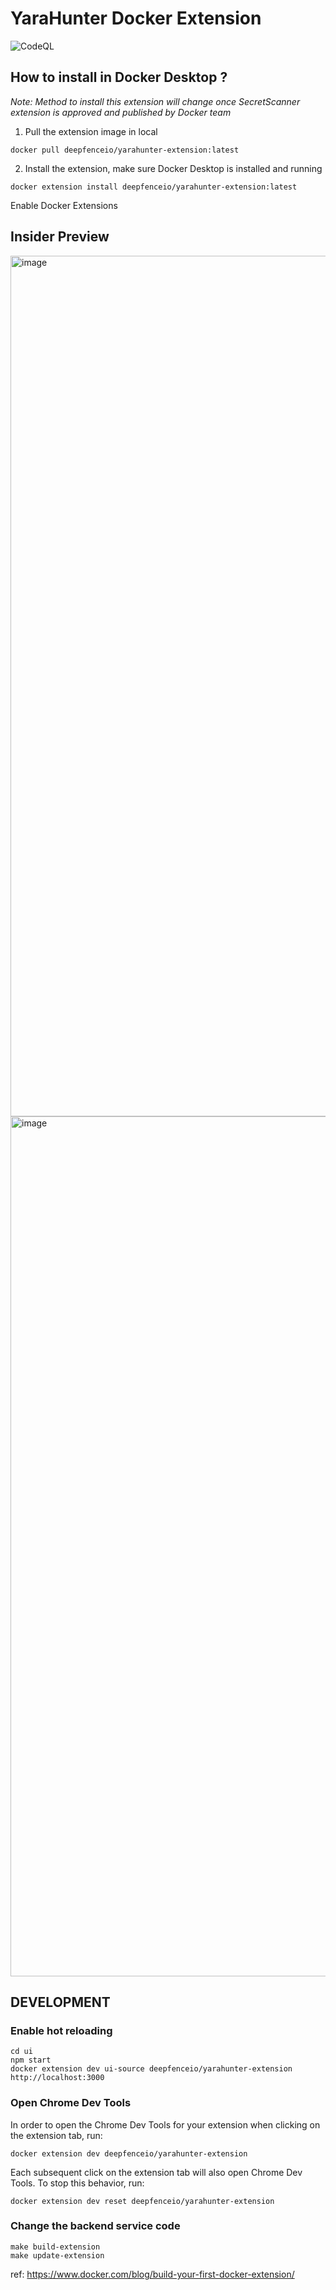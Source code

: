 # YaraHunter Docker Extension

![CodeQL](https://github.com/deepfence/yarahunter-docker-extension/workflows/CodeQL/badge.svg)

## How to install in Docker Desktop ?
*Note: Method to install this extension will change once SecretScanner extension is approved and published by Docker team*

1. Pull the extension image in local
```
docker pull deepfenceio/yarahunter-extension:latest
```

2. Install the extension, make sure Docker Desktop is installed and running
```
docker extension install deepfenceio/yarahunter-extension:latest
```

Enable Docker Extensions
## Insider Preview

<img width="1377" alt="image" src="https://user-images.githubusercontent.com/18168330/194485464-ab8e402f-8e07-4a0c-86e5-3dae39623df8.png">

<img width="1376" alt="image" src="https://user-images.githubusercontent.com/18168330/194485514-4991ccee-15a4-4df4-b407-c57a2a77d372.png">



## DEVELOPMENT

### Enable hot reloading
```
cd ui
npm start
docker extension dev ui-source deepfenceio/yarahunter-extension http://localhost:3000
```                                

### Open Chrome Dev Tools
  
In order to open the Chrome Dev Tools for your extension when clicking on the extension tab, run:

`docker extension dev deepfenceio/yarahunter-extension`

Each subsequent click on the extension tab will also open Chrome Dev Tools. To stop this behavior, run:

`docker extension dev reset deepfenceio/yarahunter-extension`



### Change the backend service code

```
make build-extension
make update-extension                            
```

ref: https://www.docker.com/blog/build-your-first-docker-extension/
